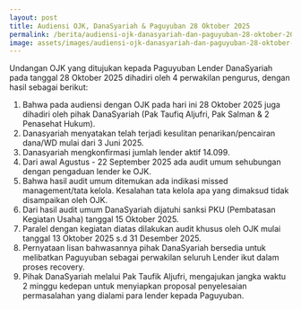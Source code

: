 ```yaml
---
layout: post
title: Audiensi OJK, DanaSyariah & Paguyuban 28 Oktober 2025
permalink: /berita/audiensi-ojk-danasyariah-dan-paguyuban-28-oktober-2025/
image: assets/images/audiensi-ojk-danasyariah-dan-paguyuban-28-oktober-2025.jpg
---
```


Undangan OJK yang ditujukan kepada Paguyuban Lender DanaSyariah pada tanggal 28 Oktober 2025 dihadiri oleh 4 perwakilan pengurus, dengan hasil sebagai berikut:

1. Bahwa pada audiensi dengan OJK pada hari ini 28 Oktober 2025 juga dihadiri oleh pihak DanaSyariah (Pak Taufiq Aljufri, Pak Salman & 2 Penasehat Hukum).
2. Danasyariah menyatakan telah terjadi kesulitan penarikan/pencairan dana/WD mulai dari 3 Juni 2025.
3. Danasyariah mengkonfirmasi jumlah lender aktif 14.099.
4. Dari awal Agustus - 22 September 2025 ada audit umum sehubungan dengan pengaduan lender ke OJK.
5. Bahwa hasil audit umum ditemukan ada indikasi missed management/tata kelola. Kesalahan tata kelola apa yang dimaksud tidak disampaikan oleh OJK.
6. Dari hasil audit umum DanaSyariah dijatuhi sanksi PKU (Pembatasan Kegiatan Usaha) tanggal 15 Oktober 2025. 
7. Paralel dengan kegiatan diatas dilakukan audit khusus oleh OJK mulai tanggal 13 Oktober 2025 s.d 31 Desember 2025.
8. Pernyataan lisan bahwasannya pihak DanaSyariah bersedia untuk melibatkan Paguyuban sebagai perwakilan seluruh Lender ikut dalam proses recovery.
9. Pihak DanaSyariah melalui Pak Taufik Aljufri, mengajukan jangka waktu 2 minggu kedepan  untuk menyiapkan proposal penyelesaian permasalahan  yang dialami para lender kepada Paguyuban.